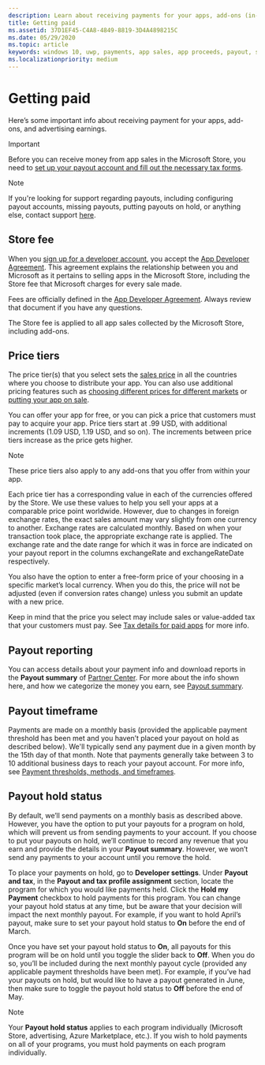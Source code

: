 ```yaml
---
description: Learn about receiving payments for your apps, add-ons (in-app products), and advertising earnings.
title: Getting paid
ms.assetid: 37D1EF45-C4A8-4849-8819-3D4A4898215C
ms.date: 05/29/2020
ms.topic: article
keywords: windows 10, uwp, payments, app sales, app proceeds, payout, store fee, payout hold, percentage
ms.localizationpriority: medium
---
```

# Getting paid
Here’s some important info about receiving payment for your apps, add-ons, and advertising earnings.

> [!IMPORTANT]
> Before you can receive money from app sales in the Microsoft Store, you need to [set up your payout account and fill out the necessary tax forms](setting-up-your-payout-account-and-tax-forms.md).

> [!NOTE]
> If you're looking for support regarding payouts, including configuring payout accounts, missing payouts, putting payouts on hold, or anything else, contact support [here](https://developer.microsoft.com/windows/support).

## Store fee

When you [sign up for a developer account](https://developer.microsoft.com/store/register), you accept the [App Developer Agreement](/legal/windows/agreements/app-developer-agreement). This agreement explains the relationship between you and Microsoft as it pertains to selling apps in the Microsoft Store, including the Store fee that Microsoft charges for every sale made.

Fees are officially defined in the [App Developer Agreement](/legal/windows/agreements/app-developer-agreement). Always review that document if you have any questions.

The Store fee is applied to all app sales collected by the Microsoft Store, including add-ons.


## Price tiers

The price tier(s) that you select sets the [sales price](set-and-schedule-app-pricing.md#base-price) in all the countries where you choose to distribute your app. You can also use additional pricing features such as  [choosing different prices for different markets](set-and-schedule-app-pricing.md#override-base-price-for-specific-markets) or [putting your app on sale](put-apps-and-add-ons-on-sale.md).

You can offer your app for free, or you can pick a price that customers must pay to acquire your app. Price tiers start at .99 USD, with additional increments (1.09 USD, 1.19 USD, and so on). The increments between price tiers increase as the price gets higher.

> [!NOTE] 
> These price tiers also apply to any add-ons that you offer from within your app.

Each price tier has a corresponding value in each of the currencies offered by the Store. We use these values to help you sell your apps at a comparable price point worldwide. However, due to changes in foreign exchange rates, the exact sales amount may vary slightly from one currency to another. Exchange rates are calculated monthly. Based on when your transaction took place, the appropriate exchange rate is applied. The exchange rate and the date range for which it was in force are indicated on your payout report in the columns exchangeRate and exchangeRateDate respectively.

You also have the option to enter a free-form price of your choosing in a specific market’s local currency. When you do this, the price will not be adjusted (even if conversion rates change) unless you submit an update with a new price. 

Keep in mind that the price you select may include sales or value-added tax that your customers must pay. See [Tax details for paid apps](tax-details-for-paid-apps.md) for more info.


## Payout reporting

You can access details about your payment info and download reports in the **Payout summary** of [Partner Center](https://partner.microsoft.com/dashboard). For more about the info shown here, and how we categorize the money you earn, see [Payout summary](payout-summary.md).


## Payout timeframe

Payments are made on a monthly basis (provided the applicable payment threshold has been met and you haven’t placed your payout on hold as described below). We'll typically send any payment due in a given month by the 15th day of that month. Note that payments generally take between 3 to 10 additional business days to reach your payout account. For more info, see [Payment thresholds, methods, and timeframes](payment-thresholds-methods-and-timeframes.md).


##  Payout hold status

By default, we’ll send payments on a monthly basis as described above. However, you have the option to put your payouts for a program on hold, which will prevent us from sending payments to your account. If you choose to put your payouts on hold, we’ll continue to record any revenue that you earn and provide the details in your **Payout summary**. However, we won’t send any payments to your account until you remove the hold.

To place your payments on hold, go to **Developer settings**. Under **Payout and tax**, in the **Payout and tax profile assignment** section, locate the program for which you would like payments held. Click the **Hold my Payment** checkbox to hold payments for this program. You can change your payout hold status at any time, but be aware that your decision will impact the next monthly payout. For example, if you want to hold April’s payout, make sure to set your payout hold status to **On** before the end of March.

Once you have set your payout hold status to **On**, all payouts for this program will be on hold until you toggle the slider back to **Off**. When you do so, you’ll be included during the next monthly payout cycle (provided any applicable payment thresholds have been met). For example, if you’ve had your payouts on hold, but would like to have a payout generated in June, then make sure to toggle the payout hold status to **Off** before the end of May.

> [!NOTE]
> Your **Payout hold status** applies to each program individually (Microsoft Store, advertising, Azure Marketplace, etc.). If you wish to hold payments on all of your programs, you must hold payments on each program individually.


 

 
